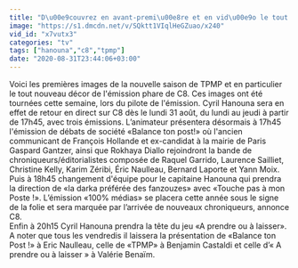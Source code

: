 ```yaml
---
title: "D\u00e9couvrez en avant-premi\u00e8re et en vid\u00e9o le tout nouveau d\u00e9cor de 'Touche pas \u00e0 mon poste' avant le retour de Cyril Hanouna sur C8"
image: "https://s1.dmcdn.net/v/SQktt1VIqlHeGZuao/x240"
vid_id: "x7vutx3"
categories: "tv"
tags: ["hanouna","c8","tpmp"]
date: "2020-08-31T23:44:06+03:00"
---
```

Voici les premières images de la nouvelle saison de TPMP et en particulier le tout nouveau décor de l'émission phare de C8. Ces images ont été tournées cette semaine, lors du pilote de l'émission. Cyril Hanouna sera en effet de retour en direct sur C8 dès le lundi 31 août, du lundi au jeudi à partir de 17h45, avec trois émissions. L’animateur présentera désormais à 17h45 l'émission de débats de société «Balance ton post!» où l'ancien communicant de François Hollande et ex-candidat à la mairie de Paris Gaspard Gantzer, ainsi que Rokhaya Diallo rejoindront la bande de chroniqueurs/éditorialistes composée de Raquel Garrido, Laurence Sailliet, Christine Kelly, Karim Zéribi, Éric Naulleau, Bernard Laporte et Yann Moix.  <br>Puis à 18h45 changement d'équipe pour le capitaine Hanouna qui prendra la direction de «la darka préférée des fanzouzes» avec «Touche pas à mon Poste !». L’émission «100% médias» se placera cette année sous le signe de la folie et sera marquée par l’arrivée de nouveaux chroniqueurs, annonce C8.  <br>Enfin à 20h15 Cyril Hanouna prendra la tête du jeu «A prendre ou à laisser». A noter que tous les vendredis il laissera la présentation de «Balance ton Post !» à Eric Naulleau, celle de «TPMP» à Benjamin Castaldi et celle d’« A prendre ou à laisser » à Valérie Benaïm.
